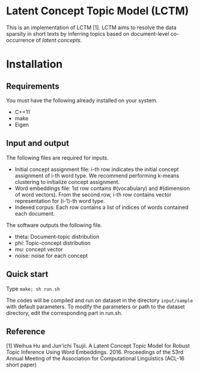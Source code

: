 # Latent Concept Topic Model (LCTM)
This is an implementation of LCTM [1]. LCTM aims to resolve the data sparsity in short texts by inferring topics based on document-level co-occurrence of *latent concepts*.

# Installation 
## Requirements 
You must have the following already installed on your system.

- C++11
- make
- Eigen

## Input and output 
The following files are required for inputs.

- Initial concept assignment file: i-th row indicates the initial concept assignment of i-th word type. We recommend performing k-means clustering to initialize concept assignment.
- Word embeddings file: 1st row contains #(vocabulary) and #(dimension of word vectors). From the second row, i-th row contains vector representation for (i-1)-th word type.
- Indexed corpus: Each row contains a list of indices of words contained each document.

The software outputs the following file.

- theta: Document-topic distribution
- phi: Topic-concept distribution
- mu: concept vector
- noise: noise for each concept

## Quick start
Type `make; sh run.sh` 

The codes will be compiled and run on dataset in the directory `input/sample` with default parameters.
To modify the parameters or path to the dataset directory, edit the corresponding part in run.sh.

## Reference ##
[1] Weihua Hu and Jun'ichi Tsujii. A Latent Concept Topic Model for Robust Topic Inference Using Word Embeddings. 2016. Proceedings of the 53rd Annual Meeting of the Association for Computational Linguistics (ACL-16 short paper)
